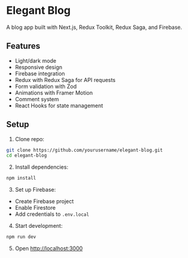 # Elegant Blog

A blog app built with Next.js, Redux Toolkit, Redux Saga, and Firebase.

## Features

- Light/dark mode
- Responsive design
- Firebase integration
- Redux with Redux Saga for API requests
- Form validation with Zod
- Animations with Framer Motion
- Comment system
- React Hooks for state management

## Setup

1. Clone repo:
  ```bash
  git clone https://github.com/yourusername/elegant-blog.git
  cd elegant-blog
  ```

2. Install dependencies:
  ```bash
  npm install
  ```

3. Set up Firebase:
  - Create Firebase project
  - Enable Firestore
  - Add credentials to `.env.local`

4. Start development:
  ```bash
  npm run dev
  ```

5. Open [http://localhost:3000](http://localhost:3000)
